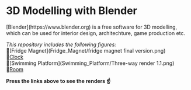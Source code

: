 <h1>3D Modelling with Blender</h1>

<p>[Blender](https://www.blender.org) is a free software for 3D modelling, which can be used for interior design, architechture, game production etc.</p>

*This repository includes the following figures:*<br>
:bug:[Fridge Magnet](Fridge_Magnet/fridge magnet final version.png)<br>
:bug:[Clock](Clock/watch.png)<br>
:bug:[Swimming Platform](Swimming_Platform/Three-way render 1.1.png)<br>
:bug:[Room](Room/rendered.png)

**Press the links above to see the renders :point_up:**
